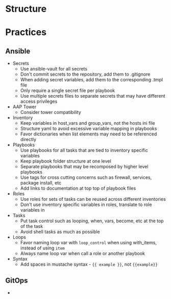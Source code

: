 
# Structure



# Practices


## Ansible

* Secrets
  * Use ansible-vault for all secrets
  * Don't commit secrets to the repository, add them to .gitignore
  * When adding secret variables, add them to the corresponding .tmpl file
  * Only require a single secret file per playbook
  * Use multiple secrets files to separate secrets that may have different access privileges
* AAP Tower
  * Consider tower compatibility 
* Inventory
  * Keep variables in host_vars and group_vars, not the hosts ini file
  * Structure yaml to avoid excessive variable mapping in playbooks
  * Favor dictionaries when list elements may need to be referenced directly
* Playbooks
  * Use playbooks for all tasks that are tied to inventory specific variables
  * Keep playbook folder structure at one level
  * Separate playbooks that may be recomposed by higher level playbooks
  * Use tags for cross cutting concerns such as firewall, services, package install, etc
  * Add links to documentation at top top of playbook files
* Roles
  * Use roles for sets of tasks can be reused across different inventories
  * Don't use inventory specific variables in roles, translate to role variables in 
* Tasks
  * Put task control such as looping, when, vars, become, etc at the top of the task
  * Avoid shell tasks as much as possible
* Loops
  * Favor naming loop var with `loop_control` when using with_items, instead of using `item` 
  * Always name loop var when call a role or another playbook
* Syntax
  * Add spaces in mustache syntax - `{{ example }}`, not `{{example}}`

  


## GitOps

* 